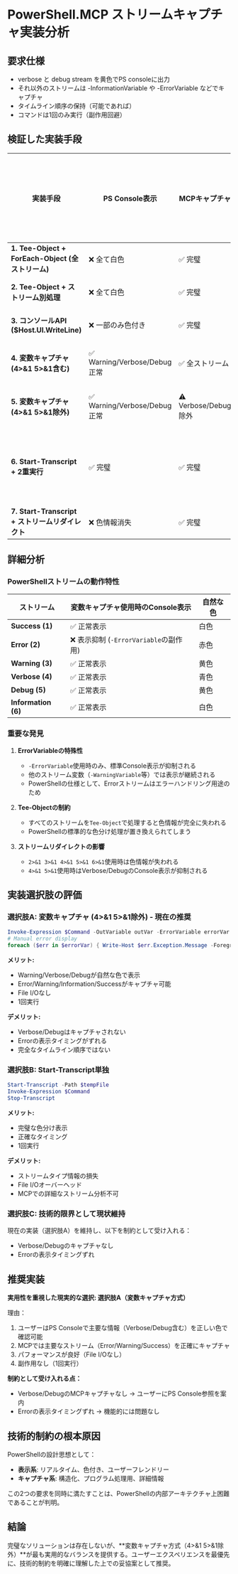 # PowerShell.MCP ストリームキャプチャ実装分析

## 要求仕様
- verbose と debug stream を黄色でPS consoleに出力
- それ以外のストリームは -InformationVariable や -ErrorVariable などでキャプチャ
- タイムライン順序の保持（可能であれば）
- コマンドは1回のみ実行（副作用回避）

## 検証した実装手段

| 実装手段 | PS Console表示 | MCPキャプチャ | タイムライン順序 | File I/O | コマンド実行回数 | 総合評価 |
|---------|---------------|--------------|----------------|----------|----------------|----------|
| **1. Tee-Object + ForEach-Object (全ストリーム)** | ❌ 全て白色 | ✅ 完璧 | ✅ 完璧 | ❌ なし | ✅ 1回 | **不可** |
| **2. Tee-Object + ストリーム別処理** | ❌ 全て白色 | ✅ 完璧 | ✅ 完璧 | ❌ なし | ✅ 1回 | **不可** |
| **3. コンソールAPI ($Host.UI.WriteLine)** | ❌ 一部のみ色付き | ✅ 完璧 | ✅ 完璧 | ❌ なし | ✅ 1回 | **不可** |
| **4. 変数キャプチャ (4>&1 5>&1含む)** | ✅ Warning/Verbose/Debug正常 | ✅ 全ストリーム | ⚠️ 部分的 | ❌ なし | ✅ 1回 | **良好** |
| **5. 変数キャプチャ (4>&1 5>&1除外)** | ✅ Warning/Verbose/Debug正常 | ⚠️ Verbose/Debug除外 | ⚠️ 部分的 | ❌ なし | ✅ 1回 | **実用的** |
| **6. Start-Transcript + 2重実行** | ✅ 完璧 | ✅ 完璧 | ✅ 完璧 | ❌ あり | ❌ 2回 | **理想的だが不可** |
| **7. Start-Transcript + ストリームリダイレクト** | ❌ 色情報消失 | ✅ 完璧 | ✅ 完璧 | ❌ あり | ✅ 1回 | **不可** |

## 詳細分析

### PowerShellストリームの動作特性

| ストリーム | 変数キャプチャ使用時のConsole表示 | 自然な色 |
|-----------|--------------------------------|---------|
| **Success (1)** | ✅ 正常表示 | 白色 |
| **Error (2)** | ❌ 表示抑制 (`-ErrorVariable`の副作用) | 赤色 |
| **Warning (3)** | ✅ 正常表示 | 黄色 |
| **Verbose (4)** | ✅ 正常表示 | 青色 |
| **Debug (5)** | ✅ 正常表示 | 黄色 |
| **Information (6)** | ✅ 正常表示 | 白色 |

### 重要な発見

1. **ErrorVariableの特殊性**
   - `-ErrorVariable`使用時のみ、標準Console表示が抑制される
   - 他のストリーム変数（`-WarningVariable`等）では表示が継続される
   - PowerShellの仕様として、Errorストリームはエラーハンドリング用途のため

2. **Tee-Objectの制約**
   - すべてのストリームを`Tee-Object`で処理すると色情報が完全に失われる
   - PowerShellの標準的な色分け処理が置き換えられてしまう

3. **ストリームリダイレクトの影響**
   - `2>&1 3>&1 4>&1 5>&1 6>&1`使用時は色情報が失われる
   - `4>&1 5>&1`使用時はVerbose/DebugのConsole表示が抑制される

## 実装選択肢の評価

### 選択肢A: 変数キャプチャ (4>&1 5>&1除外) - 現在の推奨
```powershell
Invoke-Expression $Command -OutVariable outVar -ErrorVariable errorVar -WarningVariable warningVar -InformationVariable informationVar
# Manual error display
foreach ($err in $errorVar) { Write-Host $err.Exception.Message -ForegroundColor Red }
```

**メリット:**
- Warning/Verbose/Debugが自然な色で表示
- Error/Warning/Information/Successがキャプチャ可能
- File I/Oなし
- 1回実行

**デメリット:**
- Verbose/Debugはキャプチャされない
- Errorの表示タイミングがずれる
- 完全なタイムライン順序ではない

### 選択肢B: Start-Transcript単独
```powershell
Start-Transcript -Path $tempFile
Invoke-Expression $Command
Stop-Transcript
```

**メリット:**
- 完璧な色分け表示
- 正確なタイミング
- 1回実行

**デメリット:**
- ストリームタイプ情報の損失
- File I/Oオーバーヘッド
- MCPでの詳細なストリーム分析不可

### 選択肢C: 技術的限界として現状維持
現在の実装（選択肢A）を維持し、以下を制約として受け入れる：
- Verbose/Debugのキャプチャなし
- Errorの表示タイミングずれ

## 推奨実装

**実用性を重視した現実的な選択: 選択肢A（変数キャプチャ方式）**

理由：
1. ユーザーはPS Consoleで主要な情報（Verbose/Debug含む）を正しい色で確認可能
2. MCPでは主要なストリーム（Error/Warning/Success）を正確にキャプチャ
3. パフォーマンスが良好（File I/Oなし）
4. 副作用なし（1回実行）

**制約として受け入れる点：**
- Verbose/DebugのMCPキャプチャなし → ユーザーにPS Console参照を案内
- Errorの表示タイミングずれ → 機能的には問題なし

## 技術的制約の根本原因

PowerShellの設計思想として：
- **表示系**: リアルタイム、色付き、ユーザーフレンドリー
- **キャプチャ系**: 構造化、プログラム処理用、詳細情報

この2つの要求を同時に満たすことは、PowerShellの内部アーキテクチャ上困難であることが判明。

## 結論

完璧なソリューションは存在しないが、**変数キャプチャ方式（4>&1 5>&1除外）**が最も実用的なバランスを提供する。ユーザーエクスペリエンスを最優先に、技術的制約を明確に理解した上での妥協案として推奨。
